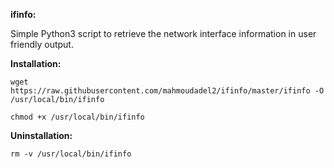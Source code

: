 **ifinfo:**

Simple Python3 script to retrieve the network interface information in user friendly output.

**Installation:**

`wget https://raw.githubusercontent.com/mahmoudadel2/ifinfo/master/ifinfo -O /usr/local/bin/ifinfo`

`chmod +x /usr/local/bin/ifinfo`

**Uninstallation:**

`rm -v /usr/local/bin/ifinfo`